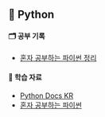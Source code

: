 ## 📒 Python

  #### 🗂️ 공부 기록
  - [혼자 공부하는 파이썬 정리](https://github.com/Latencygg/Latencygg/blob/main/Python/documents/%ED%98%BC%EC%9E%90%20%EA%B3%B5%EB%B6%80%ED%95%98%EB%8A%94%20%ED%8C%8C%EC%9D%B4%EC%8D%AC.md)
  #### 📝 학습 자료
  - [Python Docs KR](https://docs.python.org/ko/3/)
  - [혼자 공부하는 파이썬](https://product.kyobobook.co.kr/detail/S000061352349)
    
